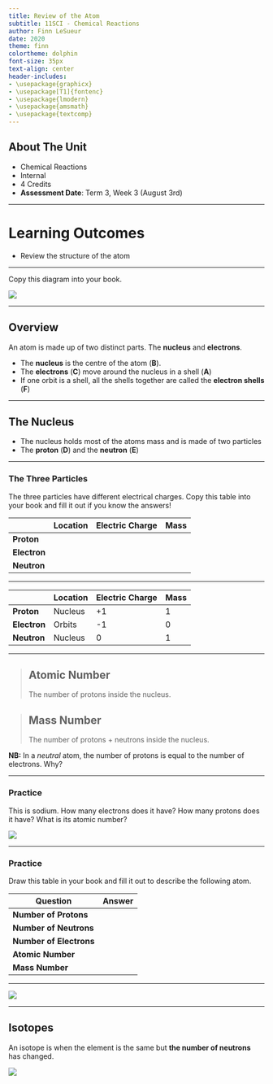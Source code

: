 ```yaml
---
title: Review of the Atom
subtitle: 11SCI - Chemical Reactions
author: Finn LeSueur
date: 2020
theme: finn
colortheme: dolphin
font-size: 35px
text-align: center
header-includes:
- \usepackage{graphicx}
- \usepackage[T1]{fontenc}
- \usepackage{lmodern}
- \usepackage{amsmath}
- \usepackage{textcomp}
---
```


## About The Unit

- Chemical Reactions
- Internal
- 4 Credits
- __Assessment Date__: Term 3, Week 3 (August 3rd)

---

# Learning Outcomes

- Review the structure of the atom

---

Copy this diagram into your book.

![](../assets/review_of_the_atom-unlabelled.jpg)

---

## Overview

An atom is made up of two distinct parts. The __nucleus__ and __electrons__.

- The __nucleus__ is the centre of the atom (__B__).
- The __electrons__ (__C__) move around the nucleus in a shell (__A__)
- If one orbit is a shell, all the shells together are called the __electron shells__ (__F__)

---

## The Nucleus

- The nucleus holds most of the atoms mass and is made of two particles
- The __proton__ (__D__) and the __neutron__ (__E__)

---

### The Three Particles

The three particles have different electrical charges. Copy this table into your book and fill it out if you know the answers!

|              | Location | Electric Charge | Mass |
|--------------|----------|-----------------|------|
| __Proton__   |          |                 |      |
| __Electron__ |          |                 |      |
| __Neutron__  |          |                 |      |

---

|              | Location | Electric Charge | Mass |
|--------------|----------|-----------------|------|
| __Proton__   | Nucleus  | +1              | 1    |
| __Electron__ | Orbits   | -1              | 0    |
| __Neutron__  | Nucleus  | 0               | 1    |

---

> ## Atomic Number
> The number of protons inside the nucleus.

> ## Mass Number
> The number of protons + neutrons inside the nucleus.

__NB:__ In a _neutral_ atom, the number of protons is equal to the number of electrons. Why?

---

### Practice

This is sodium. How many electrons does it have? How many protons does it have? What is its atomic number?

![](../assets/review_of_the_atom-sodium.png)

---

### Practice

Draw this table in your book and fill it out to describe the following atom.

| Question                | Answer |
|-------------------------|--------|
| __Number of Protons__   |        |
| __Number of Neutrons__  |        |
| __Number of Electrons__ |        |
| __Atomic Number__       |        |
| __Mass Number__         |        |

---

![](../assets/review_of_the_atom-helium.png)

---

## Isotopes 

An isotope is when the element is the same but __the number of neutrons__ has changed.

![](../assets/review_of_the_atom-isotopes.png)
